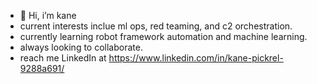 - 👋 Hi, i’m kane
- current interests inclue ml ops, red teaming, and c2 orchestration.
- currently learning robot framework automation and machine learning.
- always looking to collaborate. 
- reach me LinkedIn at https://www.linkedin.com/in/kane-pickrel-9288a691/

<!---
kanepickrell/kanepickrell is a ✨ special ✨ repository because its `README.md` (this file) appears on your GitHub profile.
You can click the Preview link to take a look at your changes.
--->
